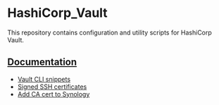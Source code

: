 # HashiCorp_Vault

This repository contains configuration and utility scripts for HashiCorp Vault.

## [Documentation](/docs/)

- [Vault CLI snippets](/docs/vault_cli_snippets.md)
- [Signed SSH certificates](/docs/signed_ssh_certificates.md)
- [Add CA cert to Synology](/docs/add_root_ca_to_Synology.md)
